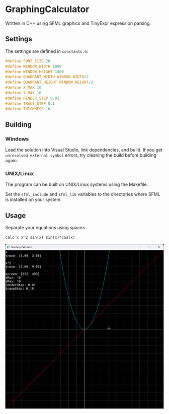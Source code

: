 # GraphingCalculator

Written in C++ using SFML graphics and TinyExpr expression parsing.

## Settings
The settings are defined in `constants.h`:
```c
#define FONT_SIZE 20
#define WINDOW_WIDTH 1000
#define WINDOW_HEIGHT 1000
#define QUADRANT_WIDTH WINDOW_WIDTH/2
#define QUADRANT_HEIGHT WINDOW_HEIGHT/2
#define X_MAX 10
#define Y_MAX 10
#define RENDER_STEP 0.01
#define TRACE_STEP 0.1
#define THICKNESS 10
```

## Building
### Windows
Load the solution into Visual Studio, link dependencies, and build. If you get `unresolved external symbol` errors, try cleaning the build before building again.
### UNIX/Linux
The program can be built on UNIX/Linux systems using the Makefile.

Set the `sfml_include` and `sfml_lib` variables to the directories where SFML is installed on your system.

## Usage
Separate your equations using spaces
```
calc x x^2 sin(x) sin(x)*cos(x)
```

![screenshot](https://raw.githubusercontent.com/IsmaeelAkram/GraphingCalculator/master/screenshot.png)